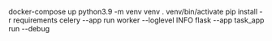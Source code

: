 docker-compose up
python3.9 -m venv venv
. venv/bin/activate
pip install -r requirements
celery --app run worker --loglevel INFO
flask --app task_app run --debug